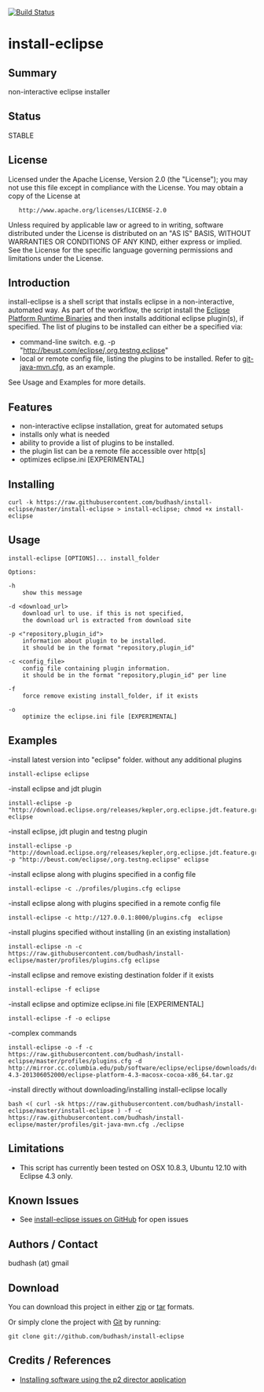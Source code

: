 [![Build Status](https://travis-ci.org/budhash/install-eclipse.png?branch=master)](https://travis-ci.org/budhash/install-eclipse)

# install-eclipse

## Summary
non-interactive eclipse installer

## Status 
STABLE

## License
Licensed under the Apache License, Version 2.0 (the "License");
you may not use this file except in compliance with the License.
You may obtain a copy of the License at

       http://www.apache.org/licenses/LICENSE-2.0

Unless required by applicable law or agreed to in writing, software
distributed under the License is distributed on an "AS IS" BASIS,
WITHOUT WARRANTIES OR CONDITIONS OF ANY KIND, either express or implied.
See the License for the specific language governing permissions and
limitations under the License.

## Introduction
install-eclipse is a shell script that installs eclipse in a non-interactive, 
automated way. As part of the workflow, the script install the [Eclipse Platform 
Runtime Binaries](http://www.eclipse.org/downloads/moreinfo/custom.php) and then
installs additional eclipse plugin(s), if specified. 
The list of plugins to be installed can either be a specified via:
* command-line switch. e.g. -p "http://beust.com/eclipse/,org.testng.eclipse"
* local or remote config file, listing the plugins to be installed. 
Refer to [git-java-mvn.cfg](https://github.com/budhash/install-eclipse/blob/master/profiles/git-java-mvn.cfg), as an example.

See Usage and Examples for more details. 

## Features 

* non-interactive eclipse installation, great for automated setups
* installs only what is needed
* ability to provide a list of plugins to be installed. 
* the plugin list can be a remote file accessible over http[s]
* optimizes eclipse.ini [EXPERIMENTAL]

## Installing

    curl -k https://raw.githubusercontent.com/budhash/install-eclipse/master/install-eclipse > install-eclipse; chmod +x install-eclipse

## Usage

    install-eclipse [OPTIONS]... install_folder

    Options:

    -h                          
        show this message
        
    -d <download_url>           
        download url to use. if this is not specified, 
        the download url is extracted from download site
        
    -p <"repository,plugin_id">   
        information about plugin to be installed. 
        it should be in the format "repository,plugin_id"
        
    -c <config_file>            
        config file containing plugin information. 
        it should be in the format "repository,plugin_id" per line
        
    -f                          
        force remove existing install_folder, if it exists
        
    -o                      
        optimize the eclipse.ini file [EXPERIMENTAL]

## Examples
-install latest version into "eclipse" folder. without any additional plugins

    install-eclipse eclipse

-install eclipse and jdt plugin

    install-eclipse -p "http://download.eclipse.org/releases/kepler,org.eclipse.jdt.feature.group" eclipse
    
-install eclipse, jdt plugin and testng plugin

    install-eclipse -p "http://download.eclipse.org/releases/kepler,org.eclipse.jdt.feature.group" -p "http://beust.com/eclipse/,org.testng.eclipse" eclipse
    
-install eclipse along with plugins specified in a config file

    install-eclipse -c ./profiles/plugins.cfg eclipse
    
-install eclipse along with plugins specified in a remote config file

    install-eclipse -c http://127.0.0.1:8000/plugins.cfg  eclipse
    
-install plugins specified without installing (in an existing installation)

    install-eclipse -n -c https://raw.githubusercontent.com/budhash/install-eclipse/master/profiles/plugins.cfg eclipse
    
-install eclipse and remove existing destination folder if it exists

    install-eclipse -f eclipse
    
-install eclipse and optimize eclipse.ini file [EXPERIMENTAL]

    install-eclipse -f -o eclipse
    
-complex commands

    install-eclipse -o -f -c https://raw.githubusercontent.com/budhash/install-eclipse/master/profiles/plugins.cfg -d http://mirror.cc.columbia.edu/pub/software/eclipse/eclipse/downloads/drops4/R-4.3-201306052000/eclipse-platform-4.3-macosx-cocoa-x86_64.tar.gz

-install directly without downloading/installing install-eclipse locally 

    bash <( curl -sk https://raw.githubusercontent.com/budhash/install-eclipse/master/install-eclipse ) -f -c https://raw.githubusercontent.com/budhash/install-eclipse/master/profiles/git-java-mvn.cfg ./eclipse

## Limitations
* This script has currently been tested on OSX 10.8.3, Ubuntu 12.10 with Eclipse 4.3 only. 

## Known Issues
* See [install-eclipse issues on GitHub](https://github.com/budhash/install-eclipse/issues) for open issues

## Authors / Contact
budhash (at) gmail

## Download
You can download this project in either [zip](http://github.com/budhash/install-eclipse/zipball/master) or [tar](http://github.com/budhash/install-eclipse/tarball/master) formats.

Or simply clone the project with [Git](http://git-scm.com/) by running:

    git clone git://github.com/budhash/install-eclipse

## Credits / References
* [Installing software using the p2 director application](http://help.eclipse.org/indigo/index.jsp?topic=%2Forg.eclipse.platform.doc.isv%2Freference%2Fmisc%2Fupdate_standalone.html)
